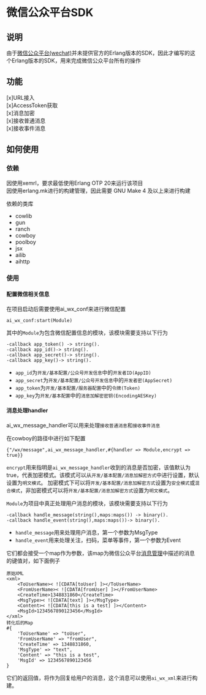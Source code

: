 # 微信公众平台SDK

## 说明
由于[微信公众平台(wechat)](https://mp.weixin.qq.com)并未提供官方的Erlang版本的SDK，因此才编写的这个Erlang版本的SDK，用来完成微信公众平台所有的操作

## 功能
    
[x]URL接入  
[x]AccessToken获取  
[x]消息加密     
[x]接收普通消息  
[x]接收事件消息

## 如何使用

### 依赖

因使用xemrl，要求最低使用Erlang OTP 20来运行该项目  
因使用erlang.mk进行的构建管理，因此需要 GNU Make 4 及以上来进行构建

依赖的类库

* cowlib
* gun
* ranch
* cowboy
* poolboy
* jsx
* ailib
* aihttp

### 使用

#### 配置微信相关信息

在项目启动后需要使用ai_wx_conf来进行微信配置

    ai_wx_conf:start(Module)

其中的`Module`为包含微信配置信息的模块，该模块需要支持以下行为

    -callback app_token() -> string().
    -callback app_id()-> string().
    -callback app_secret()-> string().
    -callback app_key()-> string().

* `app_id`为`开发/基本配置/公众号开发信息`中的`开发者ID(AppID)`
* `app_secret`为`开发/基本配置/公众号开发信息`中的`开发者密(AppSecret)`
* `app_token`为`开发/基本配置/服务器配置`中的`令牌(Token)`
* `app_key`为`开发/基本配置`中的`消息加解密密钥(EncodingAESKey)`

#### 消息处理handler

ai_wx_message_handler可以用来处理`接收普通消息`和`接收事件消息`

在cowboy的路径中进行如下配置

    {"/wx/message",ai_wx_message_handler,#{handler => Module,encrypt => true}}

`encrypt`用来指明是`ai_wx_message_handler`收到的消息是否加密，该值默认为true，代表加密模式。该模式可以从`开发/基本配置/消息加解密方式`中进行设置，默认设置为`明文模式`。
加密模式下可以将`开发/基本配置/消息加解密方式`设置为`安全模式`或`混合模式`，非加密模式可以将`开发/基本配置/消息加解密方式`设置为`明文模式`。

`Module`为项目中真正处理用户消息的模块，该模块需要支持以下行为

    -callback handle_message(string(),maps:maps()) -> binary().
    -callback handle_event(string(),maps:maps())-> binary().

* `handle_message`用来处理用户消息，第一个参数为MsgType
* `handle_event`用来处理关注，扫码，菜单等事件，第一个参数为Event

它们都会接受一个map作为参数，该map为微信公众平台[消息管理](https://mp.weixin.qq.com/wiki?t=resource/res_main&id=mp1421140453)中描述的消息的键值对，如下面例子

    原始XML
    <xml>  
        <ToUserName>< ![CDATA[toUser] ]></ToUserName> 
        <FromUserName>< ![CDATA[fromUser] ]></FromUserName> 
        <CreateTime>1348831860</CreateTime> 
        <MsgType>< ![CDATA[text] ]></MsgType> 
        <Content>< ![CDATA[this is a test] ]></Content>        
        <MsgId>1234567890123456</MsgId> 
    </xml>
    转化后的Map
    #{
        'ToUserName' => "toUser",
        'FromUserName' => "fromUser",
        'CreateTime' => 1348831860,
        'MsgType' => "text",
        'Content' => "this is a test",
        'MsgId' => 1234567890123456
    }

它们的返回值，将作为回复给用户的消息，这个消息可以使用`ai_wx_xml`来进行构建。
